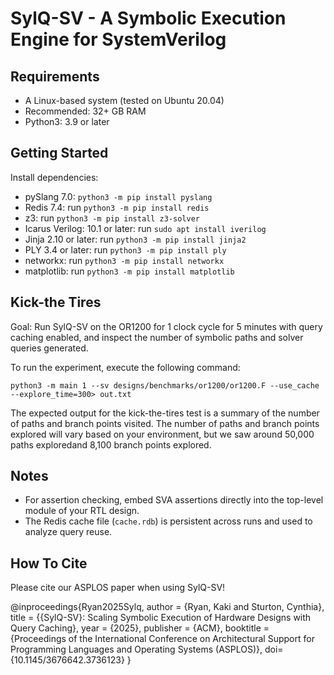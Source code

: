 # SylQ-SV - A Symbolic Execution Engine for SystemVerilog

## Requirements
* A Linux-based system (tested on Ubuntu 20.04)
* Recommended: 32+ GB RAM 
* Python3: 3.9 or later

## Getting Started
Install dependencies:
* pySlang 7.0: `python3 -m pip install pyslang`
* Redis 7.4: run `python3 -m pip install redis`
* z3: run `python3 -m pip install z3-solver`
* Icarus Verilog: 10.1 or later: run `sudo apt install iverilog`
* Jinja 2.10 or later: run `python3 -m pip install jinja2`
* PLY 3.4 or later: run `python3 -m pip install ply`
* networkx: run `python3 -m pip install networkx`
* matplotlib: run `python3 -m pip install matplotlib`

## Kick-the Tires
Goal: Run SylQ-SV on the OR1200 for 1 clock cycle for 5 minutes with query caching enabled, and inspect the number of symbolic paths and solver queries generated.

To run the experiment, execute the following command:

`python3 -m main 1 --sv designs/benchmarks/or1200/or1200.F --use_cache --explore_time=300> out.txt`

The expected output for the kick-the-tires test is a summary of the number
of paths and branch points visited. The number of paths and branch points explored will vary based on your environment, but we saw around 50,000 paths exploredand 8,100 branch points explored. 

## Notes
* For assertion checking, embed SVA assertions directly into the top-level module of your RTL design.
* The Redis cache file (`cache.rdb`) is persistent across runs and used to analyze query reuse.

## How To Cite
Please cite our ASPLOS paper when using SylQ-SV!

@inproceedings{Ryan2025Sylq,
author = {Ryan, Kaki and Sturton, Cynthia},
title = {{SylQ-SV}: Scaling Symbolic Execution of Hardware Designs with Query Caching},
year = {2025},
publisher = {ACM},
booktitle = {Proceedings of the International Conference on Architectural Support for Programming Languages and Operating Systems (ASPLOS)},
doi={10.1145/3676642.3736123}
}
